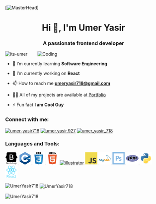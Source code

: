 [![MasterHead](https://github.com/GitSquared/edex-ui/raw/master/media/screenshot_default.png)]
<h1 align="center">Hi 👋, I'm Umer Yasir</h1>
<h3 align="center">A passionate frontend developer</h3>
<img align="right" alt="Coding" width="400" src="https://c4.wallpaperflare.com/wallpaper/47/95/705/anonymus-hacker-computer-mask-wallpaper-preview.jpg">
<p align="left"> <img src="https://komarev.com/ghpvc/?username=its-umer&label=Profile%20views&color=0e75b6&style=flat" alt="its-umer" /> </p>

- 🌱 I’m currently learning **Software Engineering**
  
- 🔭 I’m currently working on **React**

- 📫 How to reach me **umeryasir718@gmail.com**
  
- 👨‍💻 All of my projects are available at <a href="https://umeryasir718.github.io/Portfolio/">Portfolio</a>
              
- ⚡ Fun fact **I am Cool Guy**

<h3 align="left">Connect with me:</h3>
<p align="left">
<a href="https://linkedin.com/in/umer-yasir718" target="blank"><img align="center" src="https://raw.githubusercontent.com/rahuldkjain/github-profile-readme-generator/master/src/images/icons/Social/linked-in-alt.svg" alt="umer-yasir718" height="30" width="40" /></a>
<a href="https://fb.com/umer.yasir.927" target="blank"><img align="center" src="https://raw.githubusercontent.com/rahuldkjain/github-profile-readme-generator/master/src/images/icons/Social/facebook.svg" alt="umer.yasir.927" height="30" width="40" /></a>
<a href="https://instagram.com/umer_yasir_718" target="blank"><img align="center" src="https://raw.githubusercontent.com/rahuldkjain/github-profile-readme-generator/master/src/images/icons/Social/instagram.svg" alt="umer_yasir_718" height="30" width="40" /></a>
</p>


<h3 align="left">Languages and Tools:</h3>
<p align="left"> <a href="https://getbootstrap.com" target="_blank" rel="noreferrer"> <img src="https://raw.githubusercontent.com/devicons/devicon/master/icons/bootstrap/bootstrap-plain-wordmark.svg" alt="bootstrap" width="40" height="40"/> </a> <a href="https://www.w3schools.com/cpp/" target="_blank" rel="noreferrer"> <img src="https://raw.githubusercontent.com/devicons/devicon/master/icons/cplusplus/cplusplus-original.svg" alt="cplusplus" width="40" height="40"/> </a> <a href="https://www.w3schools.com/css/" target="_blank" rel="noreferrer"> <img src="https://raw.githubusercontent.com/devicons/devicon/master/icons/css3/css3-original-wordmark.svg" alt="css3" width="40" height="40"/> </a> <a href="https://www.w3.org/html/" target="_blank" rel="noreferrer"> <img src="https://raw.githubusercontent.com/devicons/devicon/master/icons/html5/html5-original-wordmark.svg" alt="html5" width="40" height="40"/> </a> <a href="https://www.adobe.com/in/products/illustrator.html" target="_blank" rel="noreferrer"> <img src="https://www.vectorlogo.zone/logos/adobe_illustrator/adobe_illustrator-icon.svg" alt="illustrator" width="40" height="40"/> </a> <a href="https://developer.mozilla.org/en-US/docs/Web/JavaScript" target="_blank" rel="noreferrer"> <img src="https://raw.githubusercontent.com/devicons/devicon/master/icons/javascript/javascript-original.svg" alt="javascript" width="40" height="40"/> </a> <a href="https://www.mysql.com/" target="_blank" rel="noreferrer"> <img src="https://raw.githubusercontent.com/devicons/devicon/master/icons/mysql/mysql-original-wordmark.svg" alt="mysql" width="40" height="40"/> </a> <a href="https://www.photoshop.com/en" target="_blank" rel="noreferrer"> <img src="https://raw.githubusercontent.com/devicons/devicon/master/icons/photoshop/photoshop-line.svg" alt="photoshop" width="40" height="40"/> </a> <a href="https://www.php.net" target="_blank" rel="noreferrer"> <img src="https://raw.githubusercontent.com/devicons/devicon/master/icons/php/php-original.svg" alt="php" width="40" height="40"/> </a> <a href="https://www.python.org" target="_blank" rel="noreferrer"> <img src="https://raw.githubusercontent.com/devicons/devicon/master/icons/python/python-original.svg" alt="python" width="40" height="40"/> </a> <a href="https://reactjs.org/" target="_blank" rel="noreferrer"> <img src="https://raw.githubusercontent.com/devicons/devicon/master/icons/react/react-original-wordmark.svg" alt="react" width="40" height="40"/> </a> </p>

<p><img align="left" src="https://github-readme-stats.vercel.app/api/top-langs?username=UmerYasir718&show_icons=true&locale=en&layout=compact" alt="UmerYasir718" /></p>

<p>&nbsp;<img align="center" src="https://github-readme-stats.vercel.app/api?username=UmerYasir718&show_icons=true&locale=en" alt="UmerYasir718" /></p>

<p><img align="center" src="https://github-readme-streak-stats.herokuapp.com/?user=UmerYasir718&" alt="UmerYasir718" /></p>
